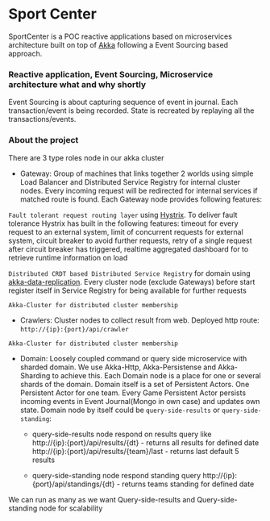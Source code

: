 Sport Center
================
SportCenter is a POC reactive applications based on microservices architecture built on top of [Akka](akka.io) following a Event Sourcing based approach.

### Reactive application, Event Sourcing, Microservice architecture what and why shortly ###

Event Sourcing is about capturing sequence of event in journal. Each transaction/event is being recorded. State is recreated by replaying all the transactions/events.

### About the project ###
There are 3 type roles node in our akka cluster 

* Gateway:  Group of machines that links together 2 worlds using simple Load Balancer and Distributed Service Registry for internal cluster nodes. Every incoming request will be redirected for internal services if matched route is found. Each Gateway node provides following features:             

`Fault tolerant request routing layer` using [Hystrix]( http://hystrix.github.com). To deliver fault tolerance Hystrix has built in the following features:
timeout for every request to an external system, limit of concurrent requests for external system, circuit breaker to avoid further requests, retry of a single request after circuit breaker has triggered, realtime aggregated dashboard for to retrieve runtime information on load
  
`Distributed CRDT based Distributed Service Registry` for domain using [akka-data-replication](https://github.com/patriknw/akka-data-replication). Every cluster node (exclude Gateways) before start register itself in Service Registry for being available for further requests

`Akka-Cluster for distributed cluster membership`
  
* Crawlers:  Cluster nodes to collect result from web. Deployed http route: `http://{ip}:{port}/api/crawler`

`Akka-Cluster for distributed cluster membership`
  
* Domain:  Loosely coupled command or query side microservice with sharded domain. We use Akka-Http, Akka-Persistense and Akka-Sharding to achieve this. Each Domain node is a place for one or several shards of the domain. Domain itself is a set of Persistent Actors.
One Persistent Actor for one team. Every Game Persistent Actor persists incoming events in Event Journal(Mongo in own case) and updates own state.
Domain node by itself could be `query-side-results` or `query-side-standing`:

  * query-side-results node respond on results query like                  
        http://{ip}:{port}/api/results/{dt} - returns all results for defined date              
        http://{ip}:{port}/api/results/{team}/last - returns last default 5 results
                    
  * query-side-standing node respond standing query 
     http://{ip}:{port}/api/standings/{dt} - returns teams standing for defined date              

We can run as many as we want Query-side-results and Query-side-standing node for scalability 
